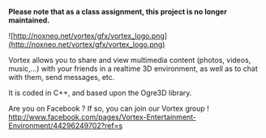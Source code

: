**Please note that as a class assignment, this project is no longer maintained.**

![http://noxneo.net/vortex/gfx/vortex_logo.png](http://noxneo.net/vortex/gfx/vortex_logo.png)

Vortex allows you to share and view multimedia content (photos, videos, music,...) with your friends in a realtime 3D environment, as well as to chat with them, send messages, etc.

It is coded in C++, and based upon the Ogre3D library.



Are you on Facebook ? If so, you can join our Vortex group !
http://www.facebook.com/pages/Vortex-Entertainment-Environment/44296249702?ref=s